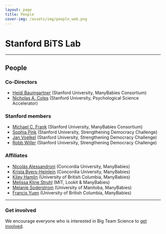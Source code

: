 ```yaml
---
layout: page
title: People
cover-img: /assets/img/people_web.png
---
```



# Stanford BiTS Lab

***

## People

### Co-Directors
* [Heidi Baumgartner]() (Stanford University, ManyBabies Consortium)
* [Nicholas A. Coles]() (Stanford University, Psychological Science Accelerator)

### Stanford members
* [Michael C. Frank](https://web.stanford.edu/~mcfrank/) (Stanford University, ManyBabies Consortium)
* [Sophia Pink](http://www.sophiapink.com) (Stanford University, Strengthening Democracy Challenge)
* [Jan Voelkel](https://sociology.stanford.edu/people/jan-gerrit-voelkel) (Stanford University, Strengthening Democracy Challenge)
* [Robb Willer](https://sociology.stanford.edu/people/robb-willer) (Stanford University, Strengthening Democracy Challenge)

### Affiliates
* [Nicolás Alessandroni](http://infantresearch.ca/team) (Concordia University, ManyBabies)
* [Krista Byers-Heinlein](https://www.concordia.ca/artsci/psychology/faculty.html?fpid=krista-byers-heinlein) (Concordia University, ManyBabies)
* [Kiley Hamlin](https://psych.ubc.ca/profile/kiley-hamlin/) (University of British Columbia, ManyBabies)
* [Melissa Kline Struhl](http://www.melissaklinestruhl.com) (MIT, Lookit & ManyBabies)
* [Melanie Soderstrom](https://home.cc.umanitoba.ca/~soderstr/) (University of Manitoba, ManyBabies)
* [Francis Yuen](https://cic.psych.ubc.ca/) (University of British Columbia, ManyBabies)


***


### Get involved
We encourage everyone who is interested in Big Team Science to [get involved]({{site.baseurl}}/get_involved/).


